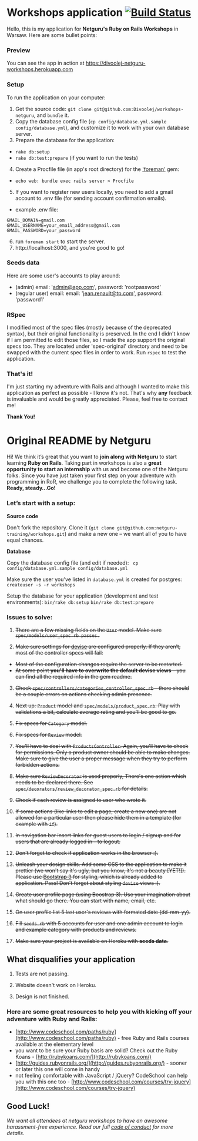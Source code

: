 # Workshops application [![Build Status](https://travis-ci.org/Divoolej/workshops-netguru.svg?branch=master)](https://travis-ci.org/Divoolej/workshops-netguru)

Hello, this is my application for **Netguru's Ruby on Rails Workshops** in Warsaw.
Here are some bullet points:

### Preview
You can see the app in action at https://divoolej-netguru-workshops.herokuapp.com

### Setup
To run the application on your computer:
1. Get the source code: `git clone git@github.com:Divoolej/workshops-netguru`, and `bundle` it.
2. Copy the database config file (`cp config/database.yml.sample config/database.yml`), and customize it to work with your own database server.
3. Prepare the database for the application:
  - `rake db:setup`
  - `rake db:test:prepare` (if you want to run the tests)
4. Create a Procfile file (in app's root directory) for the ['foreman'](https://github.com/ddollar/foreman) gem:
  - `echo web: bundle exec rails server > Procfile`
5. If you want to register new users locally, you need to add a gmail account to .env file (for sending account confirmation emails).
  - example .env file:
  ```
  GMAIL_DOMAIN=gmail.com
  GMAIL_USERNAME=your_email_address@gmail.com
  GMAIL_PASSWORD=your_password
  ```
6. run `foreman start` to start the server.
7. http://localhost:3000, and you're good to go!

### Seeds data
Here are some user's accounts to play around:
  - (admin) email: 'admin@app.com', password: 'rootpassword'
  - (regular user) email: email: 'jean.renault@tp.com', password: 'password1'

### RSpec
I modified most of the spec files (mostly because of the deprecated syntax), but their original functionality is preserved. In the end I didn't know if I am permitted to edit those files, so I made the app support the original specs too. They are located under 'spec-original' directory and need to be swapped with the current spec files in order to work. Run `rspec` to test the application.

### That's it!
I'm just starting my adventure with Rails and although I wanted to make this application as perfect as possible - I know it's not. That's why **any** feedback is invaluable and would be greatly appreciated. Please, feel free to contact me!

**Thank You!**


# Original README by Netguru

Hi! We think it’s great that you want to **join along with Netguru** to start learning **Ruby on Rails**. Taking part in workshops is also a **great opportunity to start an internship** with us and become one of the Netguru folks. Since you have just taken your first step on your adventure with programming in RoR, we challenge you to complete the following task. **Ready, steady…Go!**

### Let’s start with a setup:

**Source code**

Don't fork the repository. Clone it (`git clone git@github.com:netguru-training/workshops.git`) and make a new one – we want all of you to have equal chances.

**Database**

Copy the database config file (and edit if needed):
` cp config/database.yml.sample config/database.yml`

Make sure the user you've listed in `database.yml` is created for postgres:
`createuser -s -r workshops`

Setup the database for your application (development and test environments):
`bin/rake db:setup`
`bin/rake db:test:prepare`


### Issues to solve:

1. ~~There are a few missing fields on the `User` model. Make sure `spec/models/user_spec.rb passes.`~~

2. ~~Make sure settings for [devise](https://github.com/plataformatec/devise) are
   configured properly.  If they aren’t, most of the controller specs will fail:~~
  * ~~Most of the configuration changes require the server to be restarted.~~
  * ~~At some point **you'll have to overwrite the default devise views** - you can find all the required info in the gem readme.~~
  
3. ~~Check `spec/controllers/categories_controller_spec.rb` - there should be a
   couple errors on actions checking admin presence.~~

4. ~~Next up: `Product` model and `spec/models/product_spec.rb`. Play with validations a bit, calculate average rating and you'll be good to go.~~

5. ~~Fix specs for `Category` model.~~

6. ~~Fix specs for `Review` model.~~

7. ~~You'll have to deal with `ProductsController`. Again, you'll have to check for permissions. Only a product owner should be able to make changes. Make sure to give the user a proper message when they try to perform forbidden actions.~~

8. ~~Make sure `ReviewDecorator` is used properly, There's one action which needs to be declared there. See `spec/decorators/review_decorator_spec.rb` for details.~~

9. ~~Check if each review is assigned to user who wrote it.~~

10. ~~If some actions (like links to edit a page, create a new one) are not allowed for a particular user then please hide them in a template (for example with `if`).~~

11. ~~In navigation bar insert links for guest users to login / signup and for users that are already logged in - to logout.~~

12. ~~Don't forget to check if application works in the browser :).~~

13. ~~Unleash your design skills. Add some CSS to the application to make it prettier (we won't say it's ugly, but you know, it's not a beauty [YET!]). Please use [Bootstrap 3](http://getbootstrap.com/css/) for styling, which is already added to application. Psss! Don't forget about styling `devise` views :).~~

14. ~~Create user profile page (using Boostrap 3). Use your imagination about what should go there. You can start with name, email, etc.~~

15. ~~On user profile list 5 last user's reviews with formated date (dd-mm-yy).~~

16. ~~Fill `seeds.rb` with 5 accounts for user and one admin account to login and example category with products and reviews.~~

17. ~~Make sure your project is available on Heroku with **seeds data**.~~

## What disqualifies your application

1. Tests are not passing.

2. Website doesn't work on Heroku.

3. Design is not finished.

### Here are some great resources to help you with kicking off your adventure with Ruby and Rails:

* [http://www.codeschool.com/paths/ruby](http://www.codeschool.com/paths/ruby) - free Ruby and Rails courses available at the elementary level
* you want to be sure your Ruby basis are solid? Check out the Ruby Koans - [http://rubykoans.com/](http://rubykoans.com/)
* [http://guides.rubyonrails.org/](http://guides.rubyonrails.org/) - sooner or later this one will come in handy
* not feeling comfortable with JavaScript / jQuery? CodeSchool can help you with this one too - [http://www.codeschool.com/courses/try-jquery](http://www.codeschool.com/courses/try-jquery)

## Good Luck!

*We want all attendees at netguru workshops to have an awesome harassment-free experience. Read our full [code of conduct](https://github.com/netguru-training/workshops/blob/master/code_of_conduct.md) for more details.*

